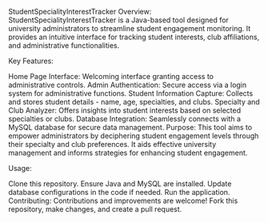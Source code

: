 StudentSpecialityInterestTracker
Overview:
StudentSpecialityInterestTracker is a Java-based tool designed for university administrators to streamline student engagement monitoring. It provides an intuitive interface for tracking student interests, club affiliations, and administrative functionalities.

Key Features:

Home Page Interface: Welcoming interface granting access to administrative controls.
Admin Authentication: Secure access via a login system for administrative functions.
Student Information Capture: Collects and stores student details - name, age, specialties, and clubs.
Specialty and Club Analyzer: Offers insights into student interests based on selected specialties or clubs.
Database Integration: Seamlessly connects with a MySQL database for secure data management.
Purpose:
This tool aims to empower administrators by deciphering student engagement levels through their specialty and club preferences. It aids effective university management and informs strategies for enhancing student engagement.

Usage:

Clone this repository.
Ensure Java and MySQL are installed.
Update database configurations in the code if needed.
Run the application.
Contributing:
Contributions and improvements are welcome! Fork this repository, make changes, and create a pull request. 
